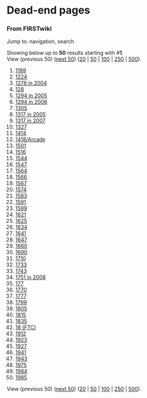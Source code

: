 # Dead-end pages

### From FIRSTwiki

Jump to: navigation, search

Showing below up to **50** results starting with #**1**.  
View (previous 50) ([next
50](/index.php?title=Special:Deadendpages&limit=50&offset=50))
([20](/index.php?title=Special:Deadendpages&limit=20&offset=0) |
[50](/index.php?title=Special:Deadendpages&limit=50&offset=0) |
[100](/index.php?title=Special:Deadendpages&limit=100&offset=0) |
[250](/index.php?title=Special:Deadendpages&limit=250&offset=0) |
[500](/index.php?title=Special:Deadendpages&limit=500&offset=0)).

  1. [1189](1189 "1189" )
  2. [1224](1224 "1224" )
  3. [1278 in 2004](1278_in_2004 "1278 in 2004" )
  4. [128](128 "128" )
  5. [1294 in 2005](1294_in_2005 "1294 in 2005" )
  6. [1294 in 2006](1294_in_2006 "1294 in 2006" )
  7. [1305](1305 "1305" )
  8. [1317 in 2005](1317_in_2005 "1317 in 2005" )
  9. [1317 in 2007](1317_in_2007 "1317 in 2007" )
  10. [1327](1327 "1327" )
  11. [1414](1414 "1414" )
  12. [1418/Arcade](1418/Arcade "1418/Arcade" )
  13. [1501](1501 "1501" )
  14. [1516](1516 "1516" )
  15. [1544](1544 "1544" )
  16. [1547](1547 "1547" )
  17. [1564](1564 "1564" )
  18. [1566](1566 "1566" )
  19. [1567](1567 "1567" )
  20. [1574](1574 "1574" )
  21. [1583](1583 "1583" )
  22. [1591](1591 "1591" )
  23. [1599](1599 "1599" )
  24. [1621](1621 "1621" )
  25. [1625](1625 "1625" )
  26. [1634](1634 "1634" )
  27. [1641](1641 "1641" )
  28. [1647](1647 "1647" )
  29. [1660](1660 "1660" )
  30. [1690](1690 "1690" )
  31. [1710](1710 "1710" )
  32. [1733](1733 "1733" )
  33. [1743](1743 "1743" )
  34. [1751 in 2008](1751_in_2008 "1751 in 2008" )
  35. [177](177 "177" )
  36. [1770](1770 "1770" )
  37. [1777](1777 "1777" )
  38. [1799](1799 "1799" )
  39. [1805](1805 "1805" )
  40. [1815](1815 "1815" )
  41. [1835](1835 "1835" )
  42. [18 (FTC)](18_%28FTC%29 "18 \(FTC\)" )
  43. [1912](1912 "1912" )
  44. [1923](1923 "1923" )
  45. [1927](1927 "1927" )
  46. [1941](1941 "1941" )
  47. [1943](1943 "1943" )
  48. [1975](1975 "1975" )
  49. [1984](1984 "1984" )
  50. [1985](1985 "1985" )

View (previous 50) ([next
50](/index.php?title=Special:Deadendpages&limit=50&offset=50))
([20](/index.php?title=Special:Deadendpages&limit=20&offset=0) |
[50](/index.php?title=Special:Deadendpages&limit=50&offset=0) |
[100](/index.php?title=Special:Deadendpages&limit=100&offset=0) |
[250](/index.php?title=Special:Deadendpages&limit=250&offset=0) |
[500](/index.php?title=Special:Deadendpages&limit=500&offset=0)).

